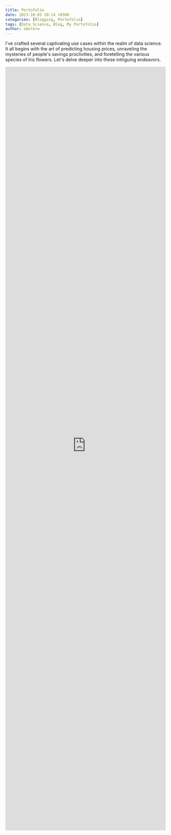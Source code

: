 ```yaml
---
title: Portofolio
date: 2023-10-03 20:14 +0300
categories: [Blogging, Portofolio]
tags: [Data Science, Blog, My Portofolio]
author: abelkrw
---
```


I've crafted several captivating use cases within the realm of data science. It all begins with the art of predicting housing prices, unraveling the mysteries of people's savings proclivities, and foretelling the various species of Iris flowers. Let's delve deeper into these intriguing endeavors.

<iframe src="https://dashboardabelkrw.streamlit.app/?embed=true" height="2400" style="width:100%;border:none;"></iframe>

[//]: # (<iframe src="https://prophet.streamlit.app/?embed=true" height="2400" style="width:100%;border:none;"></iframe>)

